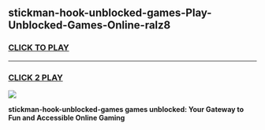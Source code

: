 
## stickman-hook-unblocked-games-Play-Unblocked-Games-Online-ralz8
<h3>
<a href="https://premium76.site?title=stickman-hook-unblocked-games&ref=25A">CLICK TO PLAY</a></h3>
<hr>

<h3>
<a href="https://premium76.site?title=stickman-hook-unblocked-games&ref=25A">CLICK 2 PLAY</a>
  
</h3>

<a href="https://premium76.site?title=stickman-hook-unblocked-games&ref=25A"><img src="https://clearcache.store/games.png"></a>


**stickman-hook-unblocked-games games unblocked: Your Gateway to Fun and Accessible Online Gaming**
